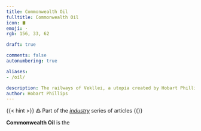 ```yaml
---
title: Commonwealth Oil
fulltitle: Commonwealth Oil
icon: 🛢️
emoji: ·
rgb: 156, 33, 62

draft: true

comments: false
autonumbering: true

aliases:
- /oil/

description: The railways of Vekllei, a utopia created by Hobart Phillips.
author: Hobart Phillips
---
```

{{< hint >}}
߷ Part of the *[industry](/industry/)* series of articles
{{</hint>}}

**Commonwealth Oil** is the 

